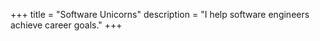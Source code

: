 +++
title = "Software Unicorns"
description = "I help software engineers achieve career goals."
+++



